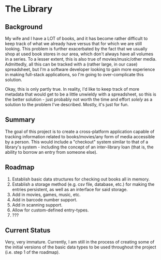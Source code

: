 # The Library

## Background
My wife and I have a LOT of books, and it has become rather difficult to keep track of what we already have versus that for which we are still looking. This problem is further exacerbated by the fact that we usually shop at used book stores in our area, which don't always have all volumes in a series. To a lesser extent, this is also true of movies/music/other media. Admittedly, all this can be tracked with a (rather large, in our case) spreadsheet, but I'm a software developer looking to gain more experience in making full-stack applications, so I'm going to over-complicate this solution. 

Okay, this is only partly true. In reality, I'd like to keep track of more metadata that would get to be a little unwieldy with a spreadsheet, so this is the better solution - just probably not worth the time and effort *solely* as a solution to the problem I've described. Mostly, it's just for fun.

## Summary

The goal of this project is to create a cross-platform application capable of tracking information related to books/movies/any form of media accessible by a person. This would include a "checkout" system similar to that of a library's system - including the concept of an inter-library loan (that is, the ability to borrow an entry from someone else).

## Roadmap

1. Establish basic data structures for checking out books all in memory.
2. Establish a storage method (e.g. csv file, database, etc.) for making the entries persistent, as well as an interface for said storage.
3. Add in movies, games, music, etc.
4. Add in barcode number support.
5. Add in scanning support.
6. Allow for custom-defined entry-types.
7. ???

## Current Status

Very, very immature. Currently, I am still in the process of creating some of the initial versions of the basic data types to be used throughout the project (i.e. step 1 of the roadmap).